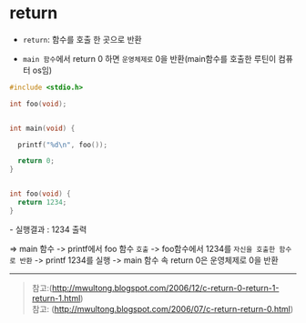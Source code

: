 # return

- ``return``: 함수를 호출 한 곳으로 반환

- ``main 함수``에서 return 0 하면 ``운영체제로`` 0을 반환(main함수를 호출한 루틴이 컴퓨터 os임)



```C
#include <stdio.h>

int foo(void);


int main(void) {

  printf("%d\n", foo());

  return 0;
}


int foo(void) {
  return 1234;
}
```
\- 실행결과 : 1234 출력

=> main 함수 -> printf에서 foo 함수 ``호출`` -> foo함수에서 1234를 ``자신을 호출한 함수로 반환`` -> printf 1234를 실행 -> main 함수 속 return 0은 운영체제로 0을 반환


***
>참고:(http://mwultong.blogspot.com/2006/12/c-return-0-return-1-return-1.html)    
>참고: (http://mwultong.blogspot.com/2006/07/c-return-return-0.html)




